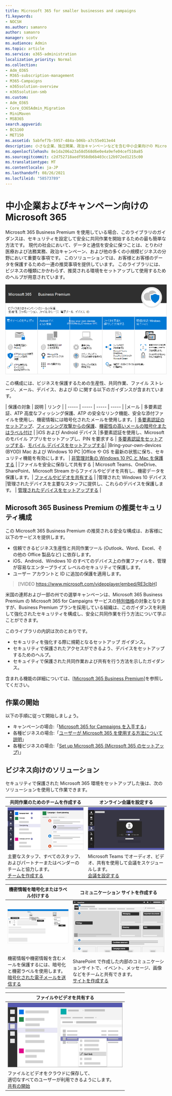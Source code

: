 ```yaml
---
title: Microsoft 365 for smaller businesses and campaigns
f1.keywords:
- NOCSH
ms.author: samanro
author: samanro
manager: scotv
ms.audience: Admin
ms.topic: article
ms.service: o365-administration
localization_priority: Normal
ms.collection:
- Adm_O365
- M365-subscription-management
- M365-Campaigns
- m365solution-overview
- m365solution-smb
ms.custom:
- Adm_O365
- Core_O365Admin_Migration
- MiniMaven
- MSB365
search.appverid:
- BCS160
- MET150
ms.assetid: 5abfef7b-5957-484a-b06b-a7c55e013e44
description: 小さな企業、独立開業、政治キャンペーンなどを含む中小企業向けの Microsoft 365 Business Premium セキュリティと共同作業に関する推奨事項。
ms.openlocfilehash: 8e1da206a23a58d568d6e0e4a9efe04cef510a85
ms.sourcegitcommit: c2d752718aedf958db6b403cc12b972ed1215c00
ms.translationtype: MT
ms.contentlocale: ja-JP
ms.lasthandoff: 08/26/2021
ms.locfileid: "58573789"
---
```

# <a name="microsoft-365-for-smaller-businesses-and-campaigns"></a>中小企業およびキャンペーン向けの Microsoft 365

Microsoft 365 Business Premium を使用している場合、このライブラリのガイダンスは、セキュリティを設定して安全に共同作業を開始するための最も簡単な方法です。 現代の社会において、データと通信を安全に保つことは、とりわけ医療および法務実務、政治キャンペーン、および他の多くの小規模ビジネスの分野において重要な事項です。 このソリューションでは、お客様とお客様のデータを保護するための一連の推奨事項を提供しています。 このライブラリには、ビジネスの種類にかかわらず、推奨される環境をセットアップして使用するためのヘルプが用意されています。


![Microsoft 365 Business Premiumツール、コラボレーション ツール、ファイル ストレージ、メール、デバイス、ID を保護します。](../media/M365-WhatIsIt-SecurityFocus.png#lightbox)

この構成には、ビジネスを保護するための生産性、共同作業、ファイル ストレージ、メール、デバイス、および ID に関する以下のガイダンスが含まれています。

| 保護の対象 | 説明 | リンク |
| ----- | ----- | ----- | ----- |
|メール | 多要素認証、ATP 高度なフィッシング保護、ATP の安全なリンク機能、安全な添付ファイルを使用し、機密情報には暗号化されたメールを使用します。| [多要素認証のセットアップ](m365-campaigns-multifactor-authenication.md)、[フィッシング攻撃からの保護](m365-campaigns-phishing-and-attacks.md)、[機密性の高いメールの暗号化またはラベル付け](send-encrypted-email.md) |
|iOS および Android デバイス |多要素認証を使用し、Microsoft のモバイル アプリをセットアップし、PIN を要求する | [多要素認証をセットアップする](m365-campaigns-multifactor-authenication.md)、[モバイル デバイスをセットアップする](../business/set-up-mobile-devices.md?toc=/microsoft-365/campaigns/toc.json)|
|Bring-your-own-devices (BYOD) Mac および Windows 10 PC |Office や OS を最新の状態に保ち、セキュリティ機能を有効にします。 | [非管理対象の Windows 10 PC と Mac を保護する](m365-campaigns-protect-pcs-macs.md) |
|ファイルを安全に保存して共有する | Microsoft Teams、OneDrive、SharePoint、Microsoft Stream からファイルやビデオを共有し、機密データを保護します。| [ファイルやビデオを共有する](share-files-and-videos.md) |
|管理された Windows 10 デバイス |管理されたデバイスを主要なスタッフに提供し、これらのデバイスを保護します。 | [管理されたデバイスをセットアップする](../business/set-up-windows-devices.md?toc=/microsoft-365/campaigns/toc.json) |

## <a name="a-recommended-security-configuration-for-microsoft-365-business-premium"></a>Microsoft 365 Business Premium の推奨セキュリティ構成

この Microsoft 365 Business Premium の推奨される安全な構成は、お客様に以下のサービスを提供します。

- 信頼できるビジネス生産性と共同作業ツール (Outlook、Word、Excel、その他の Office 製品など) に依存します。
- iOS、Android、Windows 10 のすべてのデバイス上の作業ファイルを、管理が容易なエンタープライズ レベルのセキュリティで保護します。
- ユーザー アカウントと ID に追加の保護を適用します。

> [!VIDEO https://www.microsoft.com/videoplayer/embed/RE3clbH]

米国の連邦および一部の州での選挙キャンペーンは、Microsoft 365 Business Premium の Microsoft 365 for Campaigns サービスの[特別価格](get-microsoft-365-campaigns.md)の対象となりますが、Business Premium プランを採用している組織は、このガイダンスを利用して強化されたセキュリティを構成し、安全に共同作業を行う方法について学ぶことができます。

このライブラリの内訳は次のとおりです。

- セキュリティを強化する際に規範となるセットアップ ガイダンス。
- セキュリティで保護されたアクセスができるよう、デバイスをセットアップするためのヘルプ。
- セキュイティで保護された共同作業および共有を行う方法を示したガイダンス。

含まれる機能の詳細については、[[Microsoft 365 Business Premium]](https://www.microsoft.com/microsoft-365/business)を参照してください。

## <a name="get-started"></a>作業の開始

以下の手順に従って開始しましょう。

- キャンペーンの場合:「[Microsoft 365 for Campaigns を入手する](get-microsoft-365-campaigns.md)」
- 各種ビジネスの場合:「[ユーザーが Microsoft 365 を使用する方法について説明](m365-campaigns-users.md)」
- 各種ビジネスの場合:「[Set up Microsoft 365 (Microsoft 365 のセットアップ)](microsoft-365-campaigns-setup-overview.md)」

## <a name="solutions-for-your-business"></a>ビジネス向けのソリューション

セキュリティで保護された Microsoft 365 環境をセットアップした後は、次のソリューションを使用して作業できます。

| 共同作業のためのチームを作成する | オンライン会議を設定する |
| ------------- | ------------- |
| ![コミュニケーション SharePointを作成します。](../media/sm-m365-democracy-teams-collab.png) | ![オンライン会議](../media/m365-democracy-teams-meetings.png) |
| 主要なスタッフ、すべてのスタッフ、およびパートナーまたはベンダーのチームと協力します。<br>[チームを作成する](create-teams-for-collaboration.md) | Microsoft Teams でオーディオ、ビデオ、共有を使用して会議をスケジュールします。<br>[会議を設定する](set-up-meetings.md) |

| 機密情報を暗号化またはラベル付けする | コミュニケーション サイトを作成する |
| ------------- | ------------- |
| ![暗号化されたメールとラベル付きメール。](../media/sm-m365-campaign-email-encrypt.png) | ![SharePoint​​ コミュニケーションサイト](../media/sm-m365-democracy-comms-site.png) |
| 機密情報や機密情報を含むメールを保護するには、暗号化と機密ラベルを使用します。<br>[暗号化された電子メールを送信する](send-encrypted-email.md) | SharePoint で作成した内部のコミュニケーションサイトで、イベント、メッセージ、画像などをチームと共有できます。<br>[サイトを作成する](create-communications-site.md) |

| ファイルやビデオを共有する |
| ------------- |
| ![ファイルを共有Microsoft Teams。](../media/m365-democracy-teams-sharefiles.png) |
| ファイルとビデオをクラウドに保存して、 <br>適切なすべてのユーザーが利用できるようにします。<br>[共有の開始](share-files-and-videos.md) |
